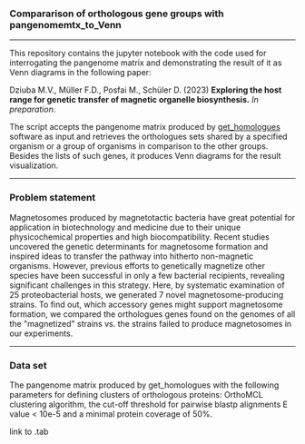 ### Compararison of orthologous gene groups with pangenomemtx_to_Venn
---

This repository contains the jupyter notebook with the code used for interrogating the pangenome matrix and demonstrating the result of it as Venn diagrams in the following paper:

Dziuba M.V., Müller F.D., Posfai M., Schüler D. (2023) **Exploring the host range for genetic transfer of magnetic organelle biosynthesis.** *In preparation.*

The script accepts the pangenome matrix produced by <a href="https://github.com/eead-csic-compbio/get_homologues" title="get_homologues">get_homologues</a> software as input and retrieves the orthologues sets shared by a specified organism or a group of organisms in comparison to the other groups. Besides the lists of such genes, it produces Venn diagrams for the result visualization.

---

### Problem statement
Magnetosomes produced by magnetotactic bacteria have great potential for application in biotechnology and medicine due to their unique physicochemical properties and high biocompatibility. Recent studies uncovered the genetic determinants for magnetosome formation and inspired ideas to transfer the pathway into hitherto non-magnetic organisms. However, previous efforts to genetically magnetize other species have been successful in only a few bacterial recipients, revealing significant challenges in this strategy. Here, by systematic examination of 25 proteobacterial hosts, we generated 7 novel magnetosome-producing strains. To find out, which accessory genes might support magnetosome formation, we compared the orthologues genes found on the genomes of all the "magnetized" strains vs. the strains failed to produce magnetosomes in our experiments. 

---

### Data set

The pangenome matrix produced by get_homologues with the following parameters for defining clusters of orthologous proteins: OrthoMCL clustering algorithm, the cut-off threshold for pairwise blastp alignments E value < 10e-5 and a minimal protein coverage of 50%.

link to .tab
